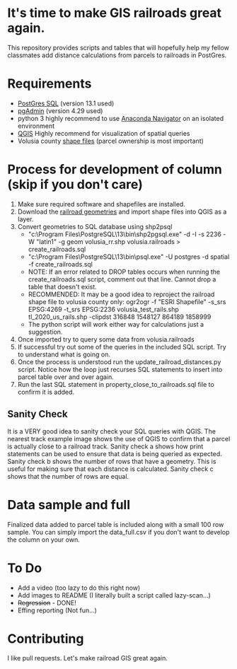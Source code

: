 # It's time to make GIS railroads great again.
This repository provides scripts and tables that will hopefully help my fellow classmates add distance calculations from parcels to railroads in PostGres.

# Requirements
- [PostGres SQL](https://www.postgresql.org/) (version 13.1 used)
- [pgAdmin](https://www.pgadmin.org/) (version 4.29 used) 
- python 3 highly recommend to use [Anaconda Navigator](https://docs.anaconda.com/anaconda/install) on an isolated environment
- [QGIS](https://qgis.org/en/site/) Highly recommend for visualization of spatial queries
- Volusia county [shape files](http://maps.vcgov.org/gis/download/shapes.htm) (parcel ownership is most important) 

# Process for development of column (skip if you don't care)
1. Make sure required software and shapefiles are installed.
2. Download the [railroad geometries](https://www2.census.gov/geo/tiger/TIGER2020/RAILS/)  and import shape files into QGIS as a layer.
3. Convert geometries to SQL database using shp2psql
    - "c:\Program Files\PostgreSQL\13\bin\shp2pgsql.exe" -d -I -s 2236 -W "latin1" -g geom volusia_rr.shp volusia.railroads > create_railroads.sql
    - "c:\Program Files\PostgreSQL\13\bin\psql.exe" -U postgres -d spatial -f create_railroads.sql
    * NOTE: If an error related to DROP tables occurs when running the create_railroads.sql script, comment out that line. Cannot drop a table that doesn't exist.
    * RECOMMENDED: It may be a good idea to reproject the railroad shape file to volusia county only: ogr2ogr -f "ESRI Shapefile" -s_srs EPSG:4269 -t_srs EPSG:2236 volusia_test_rails.shp tl_2020_us_rails.shp -clipdst 316848 1548127 864189 1858999
    - The python script will work either way for calculations just a suggestion.
4. Once imported try to query some data from volusia.railroads
5. If successful try out some of the queries in the included SQL script. Try to understand what is going on.
6. Once the process is understood run the update_railroad_distances.py script. Notice how the loop just recurses SQL statements to insert into parcel table over and over again.
7. Run the last SQL statement in property_close_to_railroads.sql file to confirm it is added.

## Sanity Check
It is a VERY good idea to sanity check your SQL queries with QGIS. The nearest track example image shows the use of QGIS to confirm that a parcel is actually close to a railroad track. Sanity check a shows how print statements can be used to ensure that data is being queried as expected. Sanity check b shows the number of rows that have a geometry. This is useful for making sure that each distance is calculated. Sanity check c shows that the number of rows are equal.

# Data sample and full
Finalized data added to parcel table is included along with a small 100 row sample. You can simply import the data_full.csv if you don't want to develop the column on your own.

# To Do
- Add a video (too lazy to do this right now)
- Add images to README (I literally built a script called lazy-scan...)
- ~~Regression~~ - DONE!
- Effing reporting (Not fun...)

# Contributing
I like pull requests. Let's make railroad GIS great again.

